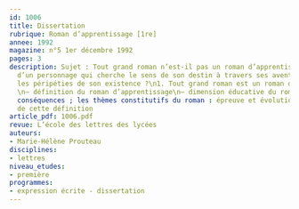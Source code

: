 ```yaml
---
id: 1006
title: Dissertation 
rubrique: Roman d’apprentissage [1re]
annee: 1992
magazine: n°5 1er décembre 1992
pages: 3
description: Sujet : Tout grand roman n’est-il pas un roman d’apprentissage : l’histoire
  d’un personnage qui cherche le sens de son destin à travers ses aventures, c’est-à-dire
  les péripéties de son existence ?\n1. Tout grand roman est un roman d’apprentissage
  \n– définition du roman d’apprentissage\n– dimension éducative du roman sur le personnage\n–
  conséquences ; les thèmes constitutifs du roman : épreuve et évolution\n2. Limites
  de cette définition
article_pdf: 1006.pdf
revue: L’école des lettres des lycées
auteurs:
- Marie-Hélène Prouteau
disciplines:
- lettres
niveau_etudes:
- première
programmes:
- expression écrite - dissertation
---
```

